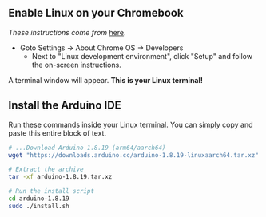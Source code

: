 ## Enable Linux on your Chromebook

*These instructions come from* [here](https://support.google.com/chromebook/answer/9145439?hl=en-GB).

- Goto Settings -> About Chrome OS -> Developers
  - Next to "Linux development environment", click "Setup" and follow the on-screen instructions.

A terminal window will appear. **This is your Linux terminal!**

## Install the Arduino IDE
Run these commands inside your Linux terminal. You can simply copy and paste this entire block of text.

```bash
# ...Download Arduino 1.8.19 (arm64/aarch64)
wget "https://downloads.arduino.cc/arduino-1.8.19-linuxaarch64.tar.xz" -O "arduino-1.8.19.tar.xz"

# Extract the archive
tar -xf arduino-1.8.19.tar.xz

# Run the install script
cd arduino-1.8.19
sudo ./install.sh
```
